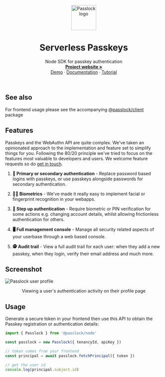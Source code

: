<div align="center">
  <a href="https://github.com/passlock-dev/passkeys-frontend">
    <img src="https://github.com/passlock-dev/passkeys-frontend/assets/208345/53ee00d3-8e6c-49ea-b43c-3f901450c73b" alt="Passlock logo" width="80" height="80">
  </a>
</div>

<a name="readme-top"></a>
<h1 align="center">Serverless Passkeys</h1>

  <p align="center">
    Node SDK for passkey authentication
    <br />
    <a href="https://passlock.dev"><strong>Project website »</strong></a>
    <br />
    <a href="https://passlock.dev/#demo">Demo</a>
    ·
    <a href="https://docs.passlock.dev">Documentation</a>
    ·
    <a href="https://docs.passlock.dev/docs/tutorial/intro">Tutorial</a>
  </p>
</div>

<br />

## See also

For frontend usage please see the accompanying [@passlock/client][client] package

## Features

Passkeys and the WebAuthn API are quite complex. We've taken an opinionated approach to the implementation and feature set to simplify things for you. Following the 80/20 principle we've tried to focus on the features most valuable to developers and users. We welcome feature requests so do [get in touch][contact].

1. **🔐 Primary or secondary authentication** - Replace password based logins with passkeys, or use passkeys alongside passwords for secondary authentication.

2. **☝🏻 Biometrics** - We've made it really easy to implement facial or fingerprint recognition in your webapps.

3. **🔐 Step up authentication** - Require biometric or PIN verification for some actions e.g. changing account details, whilst allowing frictionless authentication for others.

4. **🖥️ Full management console** - Manage all security related aspects of your userbase through a web based console.

6. **🕵️ Audit trail** - View a full audit trail for each user: when they add a new passkey, when they login, verify their email address and much more.

## Screenshot

![Passlock user profile](https://github.com/passlock-dev/passkeys/assets/208345/a4a5c4b8-86cb-4076-bd26-7c29ed2151c6)
<p align="center">Viewing a user's authentication activity on their profile page</p>

## Usage

Generate a secure token in your frontend then use this API to obtain the Passkey registration or authentication details:

```typescript
import { Passlock } from '@passlock/node'

const passlock = new Passlock({ tenancyId, apiKey })

// token comes from your frontend
const principal = await passlock.fetchPrincipal({ token })

// get the user id
console.log(principal.subject.id)
```

[contact]: https://passlock.dev/contact
[client]: https://github.com/passlock-dev/passkeys
